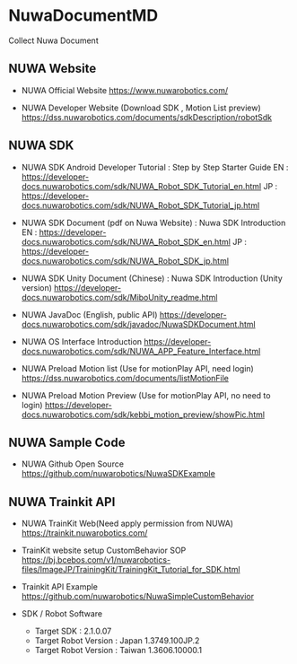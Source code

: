 # NuwaDocumentMD
Collect Nuwa Document

## NUWA Website

* NUWA Official Website
https://www.nuwarobotics.com/

* NUWA Developer Website (Download SDK , Motion List preview)
https://dss.nuwarobotics.com/documents/sdkDescription/robotSdk


## NUWA SDK 

* NUWA SDK Android Developer Tutorial : Step by Step Starter Guide
EN : https://developer-docs.nuwarobotics.com/sdk/NUWA_Robot_SDK_Tutorial_en.html
JP : https://developer-docs.nuwarobotics.com/sdk/NUWA_Robot_SDK_Tutorial_jp.html

* NUWA SDK Document (pdf on Nuwa Website) : Nuwa SDK Introduction
EN : https://developer-docs.nuwarobotics.com/sdk/NUWA_Robot_SDK_en.html
JP : https://developer-docs.nuwarobotics.com/sdk/NUWA_Robot_SDK_jp.html

* NUWA SDK Unity Document (Chinese) : Nuwa SDK Introduction (Unity version)
https://developer-docs.nuwarobotics.com/sdk/MiboUnity_readme.html

* NUWA JavaDoc (English, public API)
https://developer-docs.nuwarobotics.com/sdk/javadoc/NuwaSDKDocument.html

* NUWA OS Interface Introduction
https://developer-docs.nuwarobotics.com/sdk/NUWA_APP_Feature_Interface.html

* NUWA Preload Motion list (Use for motionPlay API, need login)
https://dss.nuwarobotics.com/documents/listMotionFile

* NUWA Preload Motion Preview (Use for motionPlay API, no need to login)
https://developer-docs.nuwarobotics.com/sdk/kebbi_motion_preview/showPic.html


## NUWA Sample Code

* NUWA Github Open Source
https://github.com/nuwarobotics/NuwaSDKExample


## NUWA Trainkit API

* NUWA TrainKit Web(Need apply permission from NUWA)
https://trainkit.nuwarobotics.com/

* TrainKit website setup CustomBehavior SOP
https://bj.bcebos.com/v1/nuwarobotics-files/ImageJP/TrainingKit/TrainingKit_Tutorial_for_SDK.html

* Trainkit API Example
https://github.com/nuwarobotics/NuwaSimpleCustomBehavior

* SDK / Robot Software
  - Target SDK : 2.1.0.07
  - Target Robot Version : Japan 1.3749.100JP.2
  - Target Robot Version : Taiwan 1.3606.10000.1

